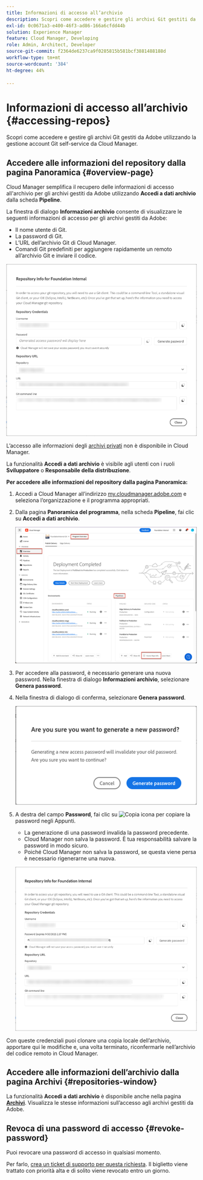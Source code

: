 ```yaml
---
title: Informazioni di accesso all’archivio
description: Scopri come accedere e gestire gli archivi Git gestiti da Adobe utilizzando la gestione account Git self-service da Cloud Manager.
exl-id: 0c0671a3-e400-46f3-ad86-166a6cfdd44b
solution: Experience Manager
feature: Cloud Manager, Developing
role: Admin, Architect, Developer
source-git-commit: f2364de6237ca9f0285815b581bcf3881488188d
workflow-type: tm+mt
source-wordcount: '384'
ht-degree: 44%

---
```



# Informazioni di accesso all’archivio {#accessing-repos}

Scopri come accedere e gestire gli archivi Git gestiti da Adobe utilizzando la gestione account Git self-service da Cloud Manager.

## Accedere alle informazioni del repository dalla pagina Panoramica {#overview-page}

Cloud Manager semplifica il recupero delle informazioni di accesso all&#39;archivio per gli archivi gestiti da Adobe utilizzando **Accedi a dati archivio** dalla scheda **Pipeline**.

La finestra di dialogo **Informazioni archivio** consente di visualizzare le seguenti informazioni di accesso per gli archivi gestiti da Adobe:

* Il nome utente di Git.
* La password di Git.
* L’URL dell’archivio Git di Cloud Manager.
* Comandi Git predefiniti per aggiungere rapidamente un remoto all’archivio Git e inviare il codice.

![Finestra dati archivio](assets/repository-info.png)

L’accesso alle informazioni degli [archivi privati](private-repositories.md) non è disponibile in Cloud Manager.

La funzionalità **Accedi a dati archivio** è visibile agli utenti con i ruoli **Sviluppatore** o **Responsabile della distribuzione**.

**Per accedere alle informazioni del repository dalla pagina Panoramica:**

1. Accedi a Cloud Manager all’indirizzo [my.cloudmanager.adobe.com](https://my.cloudmanager.adobe.com/) e seleziona l’organizzazione e il programma appropriati.

1. Dalla pagina **Panoramica del programma**, nella scheda **Pipeline**, fai clic su **Accedi a dati archivio**.

   ![Accedi a dati archivio sulla scheda delle pipeline](assets/pipelines-card.png)

1. Per accedere alla password, è necessario generare una nuova password. Nella finestra di dialogo **Informazioni archivio**, selezionare **Genera password**.

1. Nella finestra di dialogo di conferma, selezionare **Genera password**.

   ![Conferma la generazione della password](assets/confirm-generated-password.png)

1. A destra del campo **Password**, fai clic su ![Copia icona](https://spectrum.adobe.com/static/icons/workflow_18/Smock_Copy_18_N.svg) per copiare la password negli Appunti.

   * La generazione di una password invalida la password precedente.
   * Cloud Manager non salva la password. È tua responsabilità salvare la password in modo sicuro.
   * Poiché Cloud Manager non salva la password, se questa viene persa è necessario rigenerarne una nuova.

   ![Copia password nella finestra di dialogo Informazioni archivio](/help/implementing/cloud-manager/managing-code/assets/repository-copy-password.png)

Con queste credenziali puoi clonare una copia locale dell’archivio, apportare qui le modifiche e, una volta terminato, riconfermarle nell’archivio del codice remoto in Cloud Manager.

## Accedere alle informazioni dell’archivio dalla pagina Archivi {#repositories-window}

La funzionalità **Accedi a dati archivio** è disponibile anche nella pagina [**Archivi**](managing-repositories.md). Visualizza le stesse informazioni sull’accesso agli archivi gestiti da Adobe.

## Revoca di una password di accesso {#revoke-password}

Puoi revocare una password di accesso in qualsiasi momento.

Per farlo, [crea un ticket di supporto per questa richiesta](https://experienceleague.adobe.com/?support-solution=Experience+Manager&amp;support-tab=home?lang=it#support). Il biglietto viene trattato con priorità alta e di solito viene revocato entro un giorno.
